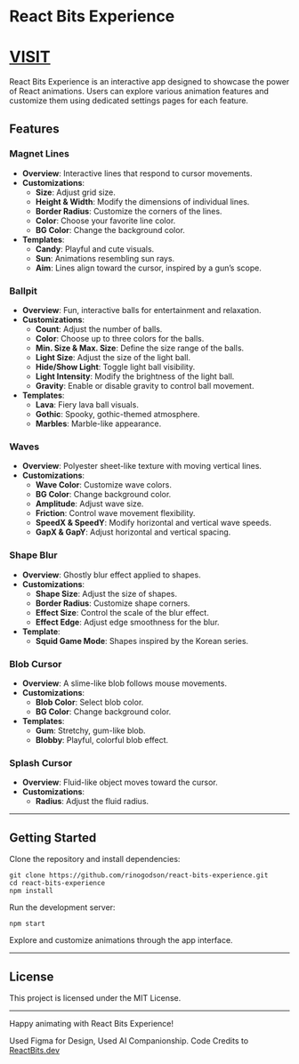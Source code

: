 
# React Bits Experience

# [VISIT](https://react-bits-experience.vercel.app/)

React Bits Experience is an interactive app designed to showcase the power of React animations. Users can explore various animation features and customize them using dedicated settings pages for each feature.

## Features

### Magnet Lines
- **Overview**: Interactive lines that respond to cursor movements.
- **Customizations**:
  - **Size**: Adjust grid size.
  - **Height & Width**: Modify the dimensions of individual lines.
  - **Border Radius**: Customize the corners of the lines.
  - **Color**: Choose your favorite line color.
  - **BG Color**: Change the background color.
- **Templates**:
  - **Candy**: Playful and cute visuals.
  - **Sun**: Animations resembling sun rays.
  - **Aim**: Lines align toward the cursor, inspired by a gun’s scope.

### Ballpit
- **Overview**: Fun, interactive balls for entertainment and relaxation.
- **Customizations**:
  - **Count**: Adjust the number of balls.
  - **Color**: Choose up to three colors for the balls.
  - **Min. Size & Max. Size**: Define the size range of the balls.
  - **Light Size**: Adjust the size of the light ball.
  - **Hide/Show Light**: Toggle light ball visibility.
  - **Light Intensity**: Modify the brightness of the light ball.
  - **Gravity**: Enable or disable gravity to control ball movement.
- **Templates**:
  - **Lava**: Fiery lava ball visuals.
  - **Gothic**: Spooky, gothic-themed atmosphere.
  - **Marbles**: Marble-like appearance.

### Waves
- **Overview**: Polyester sheet-like texture with moving vertical lines.
- **Customizations**:
  - **Wave Color**: Customize wave colors.
  - **BG Color**: Change background color.
  - **Amplitude**: Adjust wave size.
  - **Friction**: Control wave movement flexibility.
  - **SpeedX & SpeedY**: Modify horizontal and vertical wave speeds.
  - **GapX & GapY**: Adjust horizontal and vertical spacing.

### Shape Blur
- **Overview**: Ghostly blur effect applied to shapes.
- **Customizations**:
  - **Shape Size**: Adjust the size of shapes.
  - **Border Radius**: Customize shape corners.
  - **Effect Size**: Control the scale of the blur effect.
  - **Effect Edge**: Adjust edge smoothness for the blur.
- **Template**:
  - **Squid Game Mode**: Shapes inspired by the Korean series.

### Blob Cursor
- **Overview**: A slime-like blob follows mouse movements.
- **Customizations**:
  - **Blob Color**: Select blob color.
  - **BG Color**: Change background color.
- **Templates**:
  - **Gum**: Stretchy, gum-like blob.
  - **Blobby**: Playful, colorful blob effect.

### Splash Cursor
- **Overview**: Fluid-like object moves toward the cursor.
- **Customizations**:
  - **Radius**: Adjust the fluid radius.

---

## Getting Started

Clone the repository and install dependencies:
```
git clone https://github.com/rinogodson/react-bits-experience.git
cd react-bits-experience
npm install
```

Run the development server:
```
npm start
```

Explore and customize animations through the app interface.

---

## License

This project is licensed under the MIT License.

---

Happy animating with React Bits Experience!

Used Figma for Design, Used AI Companionship.
Code Credits to [ReactBits.dev](reactbits.dev/)
